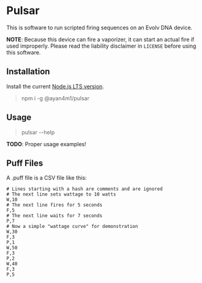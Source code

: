 # Pulsar

This is software to run scripted firing sequences on an Evolv DNA device.

**NOTE**: Because this device can fire a vaporizer, it can start an actual fire if used improperly. Please read the liability disclaimer in `LICENSE` before using this software.

## Installation

Install the current [Node.js LTS version](https://nodejs.org/en).

> npm i -g @ayan4m1/pulsar

## Usage

> pulsar --help

**TODO**: Proper usage examples!

## Puff Files

A .puff file is a CSV file like this:

```csv
# Lines starting with a hash are comments and are ignored
# The next line sets wattage to 10 watts
W,10
# The next line fires for 5 seconds
F,5
# The next line waits for 7 seconds
P,7
# Now a simple "wattage curve" for demonstration
W,30
F,3
P,1
W,50
F,3
P,2
W,40
F,3
P,5
```
